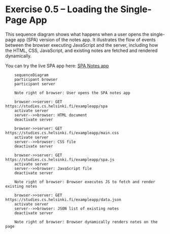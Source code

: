# Exercise 0.5 – Loading the Single-Page App

This sequence diagram shows what happens when a user opens the single-page app (SPA) version of the notes app. It illustrates the flow of events between the browser executing JavaScript and the server, including how the HTML, CSS, JavaScript, and existing notes are fetched and rendered dynamically.

You can try the live SPA app here: [SPA Notes app](https://studies.cs.helsinki.fi/exampleapp/spa)



```mermaid
    sequenceDiagram
    participant browser
    participant server

    Note right of browser: User opens the SPA notes app

    browser->>server: GET https://studies.cs.helsinki.fi/exampleapp/spa
    activate server
    server-->>browser: HTML document
    deactivate server

    browser->>server: GET https://studies.cs.helsinki.fi/exampleapp/main.css
    activate server
    server-->>browser: CSS file
    deactivate server

    browser->>server: GET https://studies.cs.helsinki.fi/exampleapp/spa.js
    activate server
    server-->>browser: JavaScript file
    deactivate server

    Note right of browser: Browser executes JS to fetch and render existing notes

    browser->>server: GET https://studies.cs.helsinki.fi/exampleapp/data.json
    activate server
    server-->>browser: JSON list of existing notes
    deactivate server

    Note right of browser: Browser dynamically renders notes on the page
